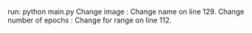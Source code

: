 run: python main.py
Change image : Change name on line 129.
Change number of epochs : Change for range on line 112.
